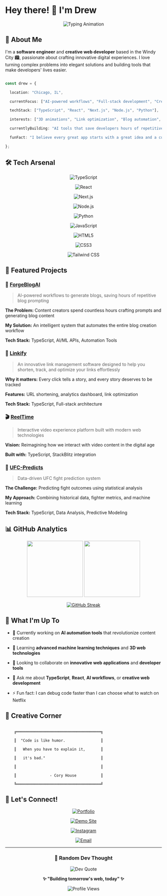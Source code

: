 
# Hey there! 👋 I'm Drew



<div align="center">



![Typing Animation](https://readme-typing-svg.herokuapp.com?font=Fira+Code&duration=3000&pause=1000&color=00D9FF&center=true&vCenter=true&multiline=true&width=600&height=100&lines=Software+Engineer+%26+Creative+Web+Developer;Building+the+future%2C+one+commit+at+a+time;Chicago+%F0%9F%8C%86+%7C+Full-Stack+%F0%9F%9A%80+%7C+AI+Enthusiast+%F0%9F%A4%96)



</div>



## 🚀 About Me



I'm a **software engineer** and **creative web developer** based in the Windy City 🏙️, passionate about crafting innovative digital experiences. I love turning complex problems into elegant solutions and building tools that make developers' lives easier.



```typescript

const drew = {

  location: "Chicago, IL",

  currentFocus: ["AI-powered workflows", "Full-stack development", "Creative web experiences"],

  techStack: ["TypeScript", "React", "Next.js", "Node.js", "Python"],

  interests: ["3D animations", "Link optimization", "Blog automation", "UFC analytics"],

  currentlyBuilding: "AI tools that save developers hours of repetitive work",

  funFact: "I believe every great app starts with a great idea and a cup of coffee ☕"

};

```



## 🛠️ Tech Arsenal



<div align="center">



![TypeScript](https://img.shields.io/badge/TypeScript-007ACC?style=for-the-badge&logo=typescript&logoColor=white)

![React](https://img.shields.io/badge/React-20232A?style=for-the-badge&logo=react&logoColor=61DAFB)

![Next.js](https://img.shields.io/badge/Next.js-000000?style=for-the-badge&logo=next.js&logoColor=white)

![Node.js](https://img.shields.io/badge/Node.js-43853D?style=for-the-badge&logo=node.js&logoColor=white)

![Python](https://img.shields.io/badge/Python-3776AB?style=for-the-badge&logo=python&logoColor=white)

![JavaScript](https://img.shields.io/badge/JavaScript-F7DF1E?style=for-the-badge&logo=javascript&logoColor=black)

![HTML5](https://img.shields.io/badge/HTML5-E34F26?style=for-the-badge&logo=html5&logoColor=white)

![CSS3](https://img.shields.io/badge/CSS3-1572B6?style=for-the-badge&logo=css3&logoColor=white)

![Tailwind CSS](https://img.shields.io/badge/Tailwind_CSS-38B2AC?style=for-the-badge&logo=tailwind-css&logoColor=white)



</div>



## 🎯 Featured Projects



### 🤖 [ForgeBlogAI](https://github.com/drewsephski/ForgeBlogAI)

> AI-powered workflows to generate blogs, saving hours of repetitive blog prompting



**The Problem:** Content creators spend countless hours crafting prompts and generating blog content  

**My Solution:** An intelligent system that automates the entire blog creation workflow  

**Tech Stack:** TypeScript, AI/ML APIs, Automation Tools



### 🔗 [Linkify](https://github.com/drewsephski/Linkify)

> An innovative link management software designed to help you shorten, track, and optimize your links effortlessly



**Why it matters:** Every click tells a story, and every story deserves to be tracked  

**Features:** URL shortening, analytics dashboard, link optimization  

**Tech Stack:** TypeScript, Full-stack architecture



### 🎬 [ReelTime](https://github.com/drewsephski/ReelTime)

> Interactive video experience platform built with modern web technologies



**Vision:** Reimagining how we interact with video content in the digital age  

**Built with:** TypeScript, StackBlitz integration



### 🥊 [UFC-Predicts](https://github.com/drewsephski/UFC-Predicts)

> Data-driven UFC fight prediction system



**The Challenge:** Predicting fight outcomes using statistical analysis  

**My Approach:** Combining historical data, fighter metrics, and machine learning  

**Tech Stack:** TypeScript, Data Analysis, Predictive Modeling



## 📊 GitHub Analytics



<div align="center">



<img height="180em" src="https://github-readme-stats.vercel.app/api?username=drewsephski&show_icons=true&theme=tokyonight&include_all_commits=true&count_private=true"/>

<img height="180em" src="https://github-readme-stats.vercel.app/api/top-langs/?username=drewsephski&layout=compact&langs_count=8&theme=tokyonight"/>



</div>



<div align="center">



[![GitHub Streak](https://streak-stats.demolab.com/?user=drewsephski&theme=tokyonight)](https://git.io/streak-stats)



</div>



## 🌟 What I'm Up To



- 🔭 Currently working on **AI automation tools** that revolutionize content creation

- 🌱 Learning **advanced machine learning techniques** and **3D web technologies**

- 👯 Looking to collaborate on **innovative web applications** and **developer tools**

- 💬 Ask me about **TypeScript**, **React**, **AI workflows**, or **creative web development**

- ⚡ Fun fact: I can debug code faster than I can choose what to watch on Netflix



## 🎨 Creative Corner



```ascii

    ╔══════════════════════════════════════╗

    ║  "Code is like humor.                ║

    ║   When you have to explain it,       ║

    ║   it's bad."                         ║

    ║                                      ║

    ║               - Cory House           ║

    ╚══════════════════════════════════════╝

```



## 🤝 Let's Connect!



<div align="center">



[![Portfolio](https://img.shields.io/badge/Portfolio-FF5722?style=for-the-badge&logo=google-chrome&logoColor=white)](https://deepseekdrew.com)

[![Demo Site](https://img.shields.io/badge/Demo_Site-4CAF50?style=for-the-badge&logo=vercel&logoColor=white)](https://preview--luminous-ui-essence.lovable.app/)

[![Instagram](https://img.shields.io/badge/Instagram-E4405F?style=for-the-badge&logo=instagram&logoColor=white)](https://instagram.com/drew.sepeczi/)

[![Email](https://img.shields.io/badge/Email-D14836?style=for-the-badge&logo=gmail&logoColor=white)](mailto:your-email@example.com)



</div>



---



<div align="center">



### 💭 Random Dev Thought



![Dev Quote](https://quotes-github-readme.vercel.app/api?type=horizontal&theme=tokyonight)



</div>



<div align="center">



**✨ "Building tomorrow's web, today" ✨**



![Profile Views](https://komarev.com/ghpvc/?username=drewsephski&color=00d9ff&style=flat-square&label=Profile+Views)



</div>

